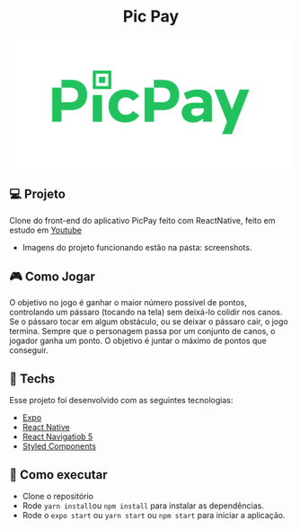 <h1 align="center">Pic Pay</h1>
<img alt="PicPay React Native" title="Pic Pay" src=".github/logogit.png" />
<br>


## 💻 Projeto
Clone do front-end do aplicativo PicPay feito com ReactNative, feito em estudo em [Youtube](https://www.youtube.com/watch?v=0CraBZHejKI&ab_channel=MateusSilva)
<br>
- Imagens do projeto funcionando estão na pasta: screenshots.


## 🎮 Como Jogar 
O objetivo no jogo é ganhar o maior número possível de pontos, controlando um pássaro (tocando na tela) sem deixá-lo colidir nos canos. Se o pássaro tocar em algum obstáculo, ou se deixar o pássaro cair, o jogo termina. Sempre que o personagem passa por um conjunto de canos, o jogador ganha um ponto. O objetivo é juntar o máximo de pontos que conseguir.

## 🔨 Techs

Esse projeto foi desenvolvido com as seguintes tecnologias:
- [Expo](https://docs.expo.io/)
- [React Native](https://reactnative.dev/docs/getting-started)
- [React Navigatiob 5](https://reactnavigation.org/blog/2020/02/06/react-navigation-5.0/)
- [Styled Components](https://styled-components.com/docs/basics)


## 🚀 Como executar
- Clone o repositório
- Rode `yarn install`ou `npm install` para instalar as dependências.
- Rode o `expo start` ou `yarn start` ou `npm start` para iniciar a aplicação.

